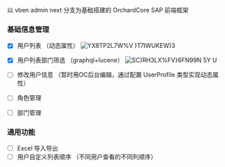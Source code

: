 以 vben admin next 分支为基础搭建的  OrchardCore SAP 前端框架

### 基础信息管理
- [X] 用户列表 （动态属性）
![YX8TP2L7W%V )T7IWUKEW)3](https://user-images.githubusercontent.com/15613121/150072609-b25abb26-f3c9-4efe-b526-77e234c1309f.png)

- [X] 用户列表部门筛选 （graphql+lucene）
![SC)RH3LX%FV}6FN99N 5Y U](https://user-images.githubusercontent.com/15613121/150072622-4c0f33fd-804c-48d1-bf72-976a764c0173.png)

- [ ] 修改用户信息 （暂时用OC后台编辑，通过配置 UserProfile 类型实现动态属性）
- [ ] 角色管理
- [ ] 部门管理

### 通用功能
- [ ] Excel 导入导出
- [ ] 用户自定义列表顺序 （不同用户查看的不同列顺序）
